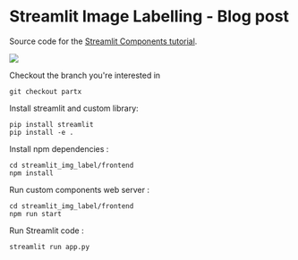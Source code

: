 # Streamlit Image Labelling - Blog post

Source code for the [Streamlit Components tutorial](https://streamlit-components-tutorial.netlify.app).

![](./demo.gif)

Checkout the branch you're interested in

```
git checkout partx
```

Install streamlit and custom library:

```
pip install streamlit
pip install -e .
```

Install npm dependencies :

```
cd streamlit_img_label/frontend
npm install
```

Run custom components web server :

```
cd streamlit_img_label/frontend
npm run start
```

Run Streamlit code :

```
streamlit run app.py
```
